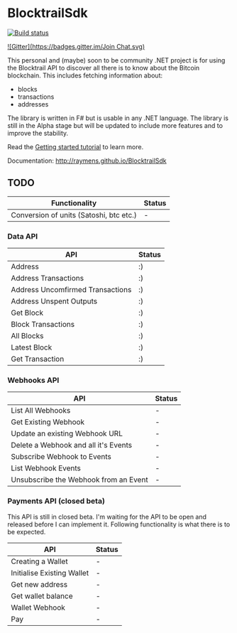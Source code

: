 # BlocktrailSdk
[![Build status](https://ci.appveyor.com/api/projects/status/jv8qagurkj09ng50/branch/master?svg=true)](https://ci.appveyor.com/project/raymens/blocktrailsdk/branch/master)

[![Gitter](https://badges.gitter.im/Join Chat.svg)](https://gitter.im/raymens/BlocktrailSdk?utm_source=badge&utm_medium=badge&utm_campaign=pr-badge&utm_content=badge)

This personal and (maybe) soon to be community .NET project is for using the Blocktrail API to discover all there is to know about the Bitcoin blockchain.
This includes fetching information about:

* blocks
* transactions
* addresses

The library is written in F# but is usable in any .NET language. The library is still in the Alpha stage but will be updated to include more features and to improve the stability.

Read the [Getting started tutorial](http://raymens.github.io/BlocktrailSdk/index.html#Getting-started) to learn more.

Documentation: http://raymens.github.io/BlocktrailSdk

## TODO

Functionality | Status     |
--------------|------------|
Conversion of units (Satoshi, btc etc.) | - |

### Data API

API | Status    |
----|-----------|
Address | :) |
Address Transactions | :) |
Address Uncomfirmed Transactions | :) |
Address Unspent Outputs | :) |
Get Block | :) |
Block Transactions | :) |
All Blocks | :) |
Latest Block | :) |
Get Transaction | :) |

### Webhooks API

API | Status       |
----|--------------|
List All Webhooks | - |
Get Existing Webhook | - | 
Update an existing Webhook URL | - |
Delete a Webhook and all it's Events | - |
Subscribe Webhook to Events | - |
List Webhook Events | - |
Unsubscribe the Webhook from an Event | - |

### Payments API (closed beta)
This API is still in closed beta. I'm waiting for the API to be open and released before I can implement it.
Following functionality is what there is to be expected.

API | Status       |
----|--------------|
Creating a Wallet | - |
Initialise Existing Wallet | - |
Get new address | - |
Get wallet balance | - |
Wallet Webhook | - |
Pay | - |
